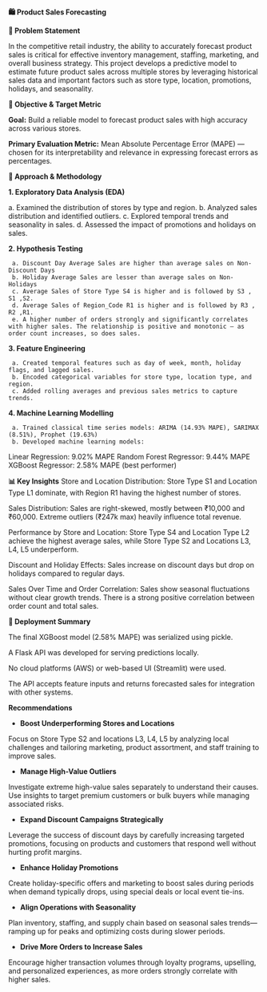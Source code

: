 **🛍️ Product Sales Forecasting**

**📌 Problem Statement**

In the competitive retail industry, the ability to accurately forecast product sales is critical for effective inventory management, staffing, marketing, and overall business strategy. This project develops a predictive model to estimate future product sales across multiple stores by leveraging historical sales data and important factors such as store type, location, promotions, holidays, and seasonality.

**🎯 Objective & Target Metric**

**Goal:**
Build a reliable model to forecast product sales with high accuracy across various stores.

**Primary Evaluation Metric:**
Mean Absolute Percentage Error (MAPE) — chosen for its interpretability and relevance in expressing forecast errors as percentages.

**🧠 Approach & Methodology**

**1. Exploratory Data Analysis (EDA)**

   a. Examined the distribution of stores by type and region.
   b. Analyzed sales distribution and identified outliers.
   c. Explored temporal trends and seasonality in sales.
   d. Assessed the impact of promotions and holidays on sales.

**2. Hypothesis Testing**

     a. Discount Day Average Sales are higher than average sales on Non-Discount Days
     b. Holiday Average Sales are lesser than average sales on Non-Holidays
     c. Average Sales of Store Type S4 is higher and is followed by S3 , S1 ,S2.
     d. Average Sales of Region_Code R1 is higher and is followed by R3 , R2 ,R1.
     e. A higher number of orders strongly and significantly correlates with higher sales. The relationship is positive and monotonic — as order count increases, so does sales.

**3. Feature Engineering**

     a. Created temporal features such as day of week, month, holiday flags, and lagged sales.
     b. Encoded categorical variables for store type, location type, and region.
     c. Added rolling averages and previous sales metrics to capture trends.

**4. Machine Learning Modelling**

     a. Trained classical time series models: ARIMA (14.93% MAPE), SARIMAX (8.51%), Prophet (19.63%)
     b. Developed machine learning models:
   Linear Regression: 9.02% MAPE
   Random Forest Regressor: 9.44% MAPE
   XGBoost Regressor: 2.58% MAPE (best performer)

**📊 Key Insights**
Store and Location Distribution:
Store Type S1 and Location Type L1 dominate, with Region R1 having the highest number of stores.

Sales Distribution:
Sales are right-skewed, mostly between ₹10,000 and ₹60,000. Extreme outliers (₹247k max) heavily influence total revenue.

Performance by Store and Location:
Store Type S4 and Location Type L2 achieve the highest average sales, while Store Type S2 and Locations L3, L4, L5 underperform.

Discount and Holiday Effects:
Sales increase on discount days but drop on holidays compared to regular days.

Sales Over Time and Order Correlation:
Sales show seasonal fluctuations without clear growth trends. There is a strong positive correlation between order count and total sales.


**🚀 Deployment Summary**

The final XGBoost model (2.58% MAPE) was serialized using pickle.

A Flask API was developed for serving predictions locally.

No cloud platforms (AWS) or web-based UI (Streamlit) were used.

The API accepts feature inputs and returns forecasted sales for integration with other systems.


**Recommendations**

* **Boost Underperforming Stores and Locations**

Focus on Store Type S2 and locations L3, L4, L5 by analyzing local challenges and tailoring marketing, product assortment, and staff training to improve sales.

* **Manage High-Value Outliers**

Investigate extreme high-value sales separately to understand their causes. Use insights to target premium customers or bulk buyers while managing associated risks.

* **Expand Discount Campaigns Strategically**

Leverage the success of discount days by carefully increasing targeted promotions, focusing on products and customers that respond well without hurting profit margins.

* **Enhance Holiday Promotions**

Create holiday-specific offers and marketing to boost sales during periods when demand typically drops, using special deals or local event tie-ins.

* **Align Operations with Seasonality**

Plan inventory, staffing, and supply chain based on seasonal sales trends—ramping up for peaks and optimizing costs during slower periods.

* **Drive More Orders to Increase Sales**

Encourage higher transaction volumes through loyalty programs, upselling, and personalized experiences, as more orders strongly correlate with higher sales.


